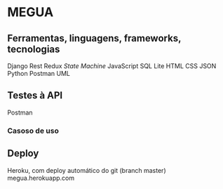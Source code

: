 # MEGUA

## Ferramentas, linguagens, frameworks, tecnologias
Django
Rest
Redux
*State Machine*
JavaScript
SQL Lite
HTML
CSS
JSON
Python
Postman
UML

## Testes à API
Postman

### Casoso de uso

## Deploy
Heroku, com deploy automático do git (branch master)
megua.herokuapp.com
